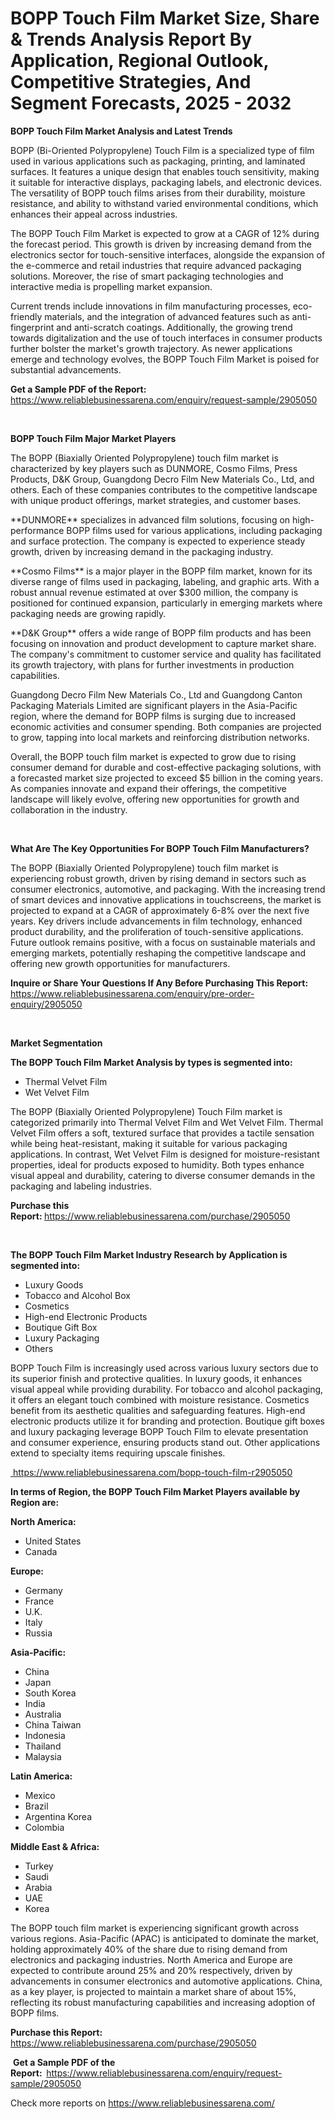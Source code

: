 <p><h1>BOPP Touch Film Market Size, Share & Trends Analysis Report By Application, Regional Outlook, Competitive Strategies, And Segment Forecasts, 2025 - 2032</h1></p><p><strong>BOPP Touch Film Market Analysis and Latest Trends</strong></p>
<p><p>BOPP (Bi-Oriented Polypropylene) Touch Film is a specialized type of film used in various applications such as packaging, printing, and laminated surfaces. It features a unique design that enables touch sensitivity, making it suitable for interactive displays, packaging labels, and electronic devices. The versatility of BOPP touch films arises from their durability, moisture resistance, and ability to withstand varied environmental conditions, which enhances their appeal across industries.</p><p>The BOPP Touch Film Market is expected to grow at a CAGR of 12% during the forecast period. This growth is driven by increasing demand from the electronics sector for touch-sensitive interfaces, alongside the expansion of the e-commerce and retail industries that require advanced packaging solutions. Moreover, the rise of smart packaging technologies and interactive media is propelling market expansion.</p><p>Current trends include innovations in film manufacturing processes, eco-friendly materials, and the integration of advanced features such as anti-fingerprint and anti-scratch coatings. Additionally, the growing trend towards digitalization and the use of touch interfaces in consumer products further bolster the market's growth trajectory. As newer applications emerge and technology evolves, the BOPP Touch Film Market is poised for substantial advancements.</p></p>
<p><strong>Get a Sample PDF of the Report:&nbsp;</strong> <a href="https://www.reliablebusinessarena.com/enquiry/request-sample/2905050?utm_campaign=2529&utm_medium=2&utm_source=Github&utm_content=ia&utm_term=12032025&utm_id=bopp-touch-film">https://www.reliablebusinessarena.com/enquiry/request-sample/2905050</a></p>
<p>&nbsp;</p>
<p><strong>BOPP Touch Film Major Market Players</strong></p>
<p><p>The BOPP (Biaxially Oriented Polypropylene) touch film market is characterized by key players such as DUNMORE, Cosmo Films, Press Products, D&K Group, Guangdong Decro Film New Materials Co., Ltd, and others. Each of these companies contributes to the competitive landscape with unique product offerings, market strategies, and customer bases.</p><p>**DUNMORE** specializes in advanced film solutions, focusing on high-performance BOPP films used for various applications, including packaging and surface protection. The company is expected to experience steady growth, driven by increasing demand in the packaging industry.</p><p>**Cosmo Films** is a major player in the BOPP film market, known for its diverse range of films used in packaging, labeling, and graphic arts. With a robust annual revenue estimated at over $300 million, the company is positioned for continued expansion, particularly in emerging markets where packaging needs are growing rapidly.</p><p>**D&K Group** offers a wide range of BOPP film products and has been focusing on innovation and product development to capture market share. The company's commitment to customer service and quality has facilitated its growth trajectory, with plans for further investments in production capabilities.</p><p>Guangdong Decro Film New Materials Co., Ltd and Guangdong Canton Packaging Materials Limited are significant players in the Asia-Pacific region, where the demand for BOPP films is surging due to increased economic activities and consumer spending. Both companies are projected to grow, tapping into local markets and reinforcing distribution networks.</p><p>Overall, the BOPP touch film market is expected to grow due to rising consumer demand for durable and cost-effective packaging solutions, with a forecasted market size projected to exceed $5 billion in the coming years. As companies innovate and expand their offerings, the competitive landscape will likely evolve, offering new opportunities for growth and collaboration in the industry.</p></p>
<p>&nbsp;</p>
<p><strong>What Are The Key Opportunities For BOPP Touch Film Manufacturers?</strong></p>
<p><p>The BOPP (Biaxially Oriented Polypropylene) touch film market is experiencing robust growth, driven by rising demand in sectors such as consumer electronics, automotive, and packaging. With the increasing trend of smart devices and innovative applications in touchscreens, the market is projected to expand at a CAGR of approximately 6-8% over the next five years. Key drivers include advancements in film technology, enhanced product durability, and the proliferation of touch-sensitive applications. Future outlook remains positive, with a focus on sustainable materials and emerging markets, potentially reshaping the competitive landscape and offering new growth opportunities for manufacturers.</p></p>
<p><strong>Inquire or Share Your Questions If Any Before Purchasing This Report:</strong> <a href="https://www.reliablebusinessarena.com/enquiry/pre-order-enquiry/2905050?utm_campaign=2529&utm_medium=2&utm_source=Github&utm_content=ia&utm_term=12032025&utm_id=bopp-touch-film">https://www.reliablebusinessarena.com/enquiry/pre-order-enquiry/2905050</a></p>
<p>&nbsp;</p>
<p><strong>Market Segmentation</strong></p>
<p><strong>The BOPP Touch Film Market Analysis by types is segmented into:</strong></p>
<p><ul><li>Thermal Velvet Film</li><li>Wet Velvet Film</li></ul></p>
<p><p>The BOPP (Biaxially Oriented Polypropylene) Touch Film market is categorized primarily into Thermal Velvet Film and Wet Velvet Film. Thermal Velvet Film offers a soft, textured surface that provides a tactile sensation while being heat-resistant, making it suitable for various packaging applications. In contrast, Wet Velvet Film is designed for moisture-resistant properties, ideal for products exposed to humidity. Both types enhance visual appeal and durability, catering to diverse consumer demands in the packaging and labeling industries.</p></p>
<p><strong>Purchase this Report:&nbsp;</strong><a href="https://www.reliablebusinessarena.com/purchase/2905050?utm_campaign=2529&utm_medium=2&utm_source=Github&utm_content=ia&utm_term=12032025&utm_id=bopp-touch-film">https://www.reliablebusinessarena.com/purchase/2905050</a></p>
<p>&nbsp;</p>
<p><strong>The BOPP Touch Film Market Industry Research by Application is segmented into:</strong></p>
<p><ul><li>Luxury Goods</li><li>Tobacco and Alcohol Box</li><li>Cosmetics</li><li>High-end Electronic Products</li><li>Boutique Gift Box</li><li>Luxury Packaging</li><li>Others</li></ul></p>
<p><p>BOPP Touch Film is increasingly used across various luxury sectors due to its superior finish and protective qualities. In luxury goods, it enhances visual appeal while providing durability. For tobacco and alcohol packaging, it offers an elegant touch combined with moisture resistance. Cosmetics benefit from its aesthetic qualities and safeguarding features. High-end electronic products utilize it for branding and protection. Boutique gift boxes and luxury packaging leverage BOPP Touch Film to elevate presentation and consumer experience, ensuring products stand out. Other applications extend to specialty items requiring upscale finishes.</p></p>
<p><a href="https://www.reliablebusinessarena.com/bopp-touch-film-r2905050?utm_campaign=2529&utm_medium=2&utm_source=Github&utm_content=ia&utm_term=12032025&utm_id=bopp-touch-film">&nbsp;https://www.reliablebusinessarena.com/bopp-touch-film-r2905050</a></p>
<p><strong>In terms of Region, the BOPP Touch Film Market Players available by Region are:</strong></p>
<p>
    <p> <strong> North America: </strong>
        <ul>
            <li>United States</li>
            <li>Canada</li>
        </ul>
        </p> 
    <p> <strong> Europe: </strong>
        <ul>
            <li>Germany</li>
            <li>France</li>
            <li>U.K.</li>
            <li>Italy</li>
            <li>Russia</li>
        </ul>
        </p> 
    <p> <strong> Asia-Pacific: </strong>
        <ul>
            <li>China</li>
            <li>Japan</li>
            <li>South Korea</li>
            <li>India</li>
            <li>Australia</li>
            <li>China Taiwan</li>
            <li>Indonesia</li>
            <li>Thailand</li>
            <li>Malaysia</li>
        </ul>
        </p> 
    <p> <strong> Latin America: </strong>
        <ul>
            <li>Mexico</li>
            <li>Brazil</li>
            <li>Argentina Korea</li>
            <li>Colombia</li>
        </ul>
        </p> 
    <p> <strong> Middle East & Africa: </strong>
        <ul>
            <li>Turkey</li>
            <li>Saudi</li>
            <li>Arabia</li>
            <li>UAE</li>
            <li>Korea</li>
        </ul>
    </p>
    </p>
<p><p>The BOPP touch film market is experiencing significant growth across various regions. Asia-Pacific (APAC) is anticipated to dominate the market, holding approximately 40% of the share due to rising demand from electronics and packaging industries. North America and Europe are expected to contribute around 25% and 20% respectively, driven by advancements in consumer electronics and automotive applications. China, as a key player, is projected to maintain a market share of about 15%, reflecting its robust manufacturing capabilities and increasing adoption of BOPP films.</p></p>
<p><strong>Purchase this Report: </strong><a href="https://www.reliablebusinessarena.com/purchase/2905050?utm_campaign=2529&utm_medium=2&utm_source=Github&utm_content=ia&utm_term=12032025&utm_id=bopp-touch-film">https://www.reliablebusinessarena.com/purchase/2905050</a></p>
<p>&nbsp;<strong>Get a Sample PDF of the Report:&nbsp;&nbsp;</strong><a href="https://www.reliablebusinessarena.com/enquiry/request-sample/2905050?utm_campaign=2529&utm_medium=2&utm_source=Github&utm_content=ia&utm_term=12032025&utm_id=bopp-touch-film">https://www.reliablebusinessarena.com/enquiry/request-sample/2905050</a></p>
<p><strong></strong></p>
<p>Check more reports on <a href="https://www.reliablebusinessarena.com/?utm_campaign=2529&utm_medium=2&utm_source=Github&utm_content=ia&utm_term=12032025&utm_id=bopp-touch-film">https://www.reliablebusinessarena.com/</a></p>